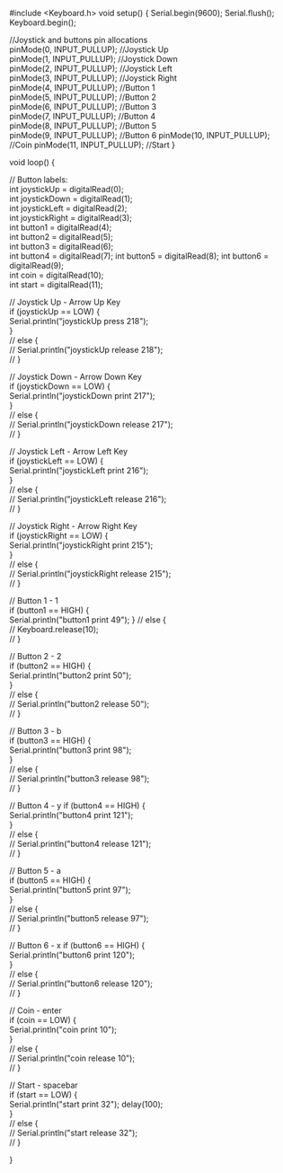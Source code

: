   #include <Keyboard.h>
  void setup() {
  Serial.begin(9600);
  Serial.flush();  
  Keyboard.begin();
  
  
  //Joystick and buttons pin allocations  
  pinMode(0, INPUT_PULLUP); //Joystick Up  
  pinMode(1, INPUT_PULLUP); //Joystick Down  
  pinMode(2, INPUT_PULLUP); //Joystick Left  
  pinMode(3, INPUT_PULLUP); //Joystick Right  
  pinMode(4, INPUT_PULLUP); //Button 1  
  pinMode(5, INPUT_PULLUP); //Button 2  
  pinMode(6, INPUT_PULLUP); //Button 3  
  pinMode(7, INPUT_PULLUP); //Button 4  
  pinMode(8, INPUT_PULLUP); //Button 5  
  pinMode(9, INPUT_PULLUP); //Button 6
  pinMode(10, INPUT_PULLUP); //Coin
  pinMode(11, INPUT_PULLUP);  //Start
}  
  
  
void loop() {  
  
  
  // Button labels:  
  int joystickUp = digitalRead(0);  
  int joystickDown = digitalRead(1);  
  int joystickLeft = digitalRead(2);  
  int joystickRight = digitalRead(3);  
  int button1 = digitalRead(4);  
  int button2 = digitalRead(5);  
  int button3 = digitalRead(6);  
  int button4 = digitalRead(7);
  int button5 = digitalRead(8);
  int button6 = digitalRead(9);  
  int coin = digitalRead(10);  
  int start = digitalRead(11);  
  
  
  // Joystick Up - Arrow Up Key  
  if (joystickUp == LOW) {  
    Serial.println("joystickUp press 218");  
  }  
//  else {  
//    Serial.println("joystickUp release 218");  
//  }  
  
  
  // Joystick Down - Arrow Down Key  
  if (joystickDown == LOW) {  
    Serial.println("joystickDown print 217");  
  }  
  // else {  
//    Serial.println("joystickDown release 217");  
//  }  
  
  
  // Joystick Left - Arrow Left Key  
  if (joystickLeft == LOW) {  
    Serial.println("joystickLeft print 216");  
  }  
//  else {  
//    Serial.println("joystickLeft release 216");  
//  }  
  
  
  // Joystick Right - Arrow Right Key  
  if (joystickRight == LOW) {  
    Serial.println("joystickRight print 215");  
  }  
//  else {  
//    Serial.println("joystickRight release 215");  
//  }  
  
  
  // Button 1 - 1  
  if (button1 == HIGH) {  
    Serial.println("button1 print 49"); 
  }
//  else {  
//    Keyboard.release(10);  
//  }  

  
  // Button 2 - 2  
  if (button2 == HIGH) {  
    Serial.println("button2 print 50");  
  }  
//  else {  
//    Serial.println("button2 release 50");  
//  }  
  
  // Button 3 - b  
  if (button3 == HIGH) {  
    Serial.println("button3 print 98");  
  }  
//  else {  
//    Serial.println("button3 release 98");  
//  }  
  
  
  // Button 4 - y 
  if (button4 == HIGH) {  
    Serial.println("button4 print 121");  
  }  
  // else {  
//    Serial.println("button4 release 121");  
//  }  

  // Button 5 - a  
  if (button5 == HIGH) {  
    Serial.println("button5 print 97");  
  }  
//  else {  
//    Serial.println("button5 release 97");  
//  }

  // Button 6 - x 
  if (button6 == HIGH) {  
    Serial.println("button6 print 120");  
  }  
//  else {  
//    Serial.println("button6 release 120");  
//  }
  
  // Coin - enter  
  if (coin == LOW) {   
    Serial.println("coin print 10");  
  }  
//  else {  
//    Serial.println("coin release 10");  
//  }  
  
  
  // Start - spacebar  
  if (start == LOW) {  
    Serial.println("start print 32"); delay(100);  
  }  
//  else {  
//    Serial.println("start release 32");  
//  }  
    
}  

